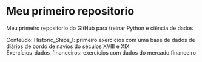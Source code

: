# Meu primeiro repositorio
 Meu primeiro repositorio do GitHub para treinar Python e ciência de dados

Conteúdo:
Historic_Ships_1: primeiro exercícios com uma base de dados de diários de bordo de navios do séculos XVIII e XIX
Exercícios_dados_financeiros: exercícios com dados do mercado financeiro
